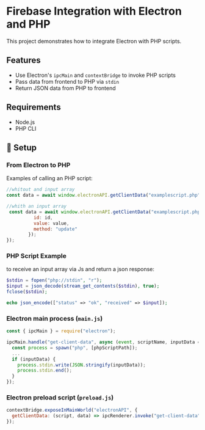 # Firebase Integration with Electron and PHP

This project demonstrates how to integrate Electron with PHP scripts. 

## Features
- Use Electron's `ipcMain` and `contextBridge` to invoke PHP scripts
- Pass data from frontend to PHP via `stdin`
- Return JSON data from PHP to frontend

## Requirements

- Node.js
- PHP CLI

## 🔧 Setup

### From Electron to PHP

Examples of calling an PHP script:
```js
//whitout and input array 
const data = await window.electronAPI.getClientData("examplescript.php");

//whith an input array
 const data = await window.electronAPI.getClientData("examplescript.php", {
          id: id,
          value: value,
          method: "update"
        });
});
```

### PHP Script Example
to receive an input array via Js and return a json response: 
```php
$stdin = fopen("php://stdin", "r");
$input = json_decode(stream_get_contents($stdin), true);
fclose($stdin);

echo json_encode(["status" => "ok", "received" => $input]);
```

### Electron main process (`main.js`)

```js
const { ipcMain } = require("electron");

ipcMain.handle("get-client-data", async (event, scriptName, inputData = null) => {
  const process = spawn("php", [phpScriptPath]);
  ...
  if (inputData) {
    process.stdin.write(JSON.stringify(inputData));
    process.stdin.end();
  }
});
```

### Electron preload script (`preload.js`)

```js
contextBridge.exposeInMainWorld("electronAPI", {
  getClientData: (script, data) => ipcRenderer.invoke("get-client-data", script, data)
});
```
